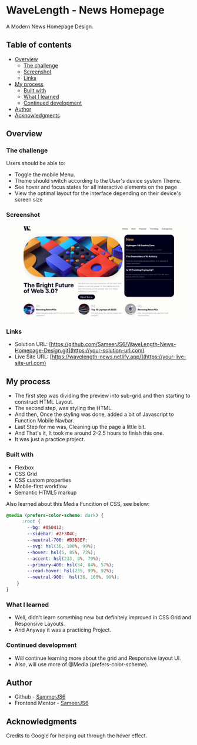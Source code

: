 # WaveLength - News Homepage 

  A Modern News Homepage Design.

## Table of contents

- [Overview](#overview)
  - [The challenge](#the-challenge)
  - [Screenshot](#screenshot)
  - [Links](#links)
- [My process](#my-process)
  - [Built with](#built-with)
  - [What I learned](#what-i-learned)
  - [Continued development](#continued-development)
- [Author](#author)
- [Acknowledgments](#acknowledgments)

## Overview

### The challenge

Users should be able to:

- Toggle the mobile Menu.
- Theme should switch according to the User's device system Theme.
- See hover and focus states for all interactive elements on the page
- View the optimal layout for the interface depending on their device's screen size

### Screenshot

![Light Mode Preview](Preview.png)


### Links

- Solution URL: [https://github.com/SameerJS6/WaveLength-News-Homepage-Design.git](https://your-solution-url.com)
- Live Site URL: [https://wavelength-news.netlify.app/](https://your-live-site-url.com)

## My process

- The first step was dividing the preview into sub-grid and then starting to construct HTML Layout. 
- The second step, was styling the HTML.
- And then, Once the styling was done, added a bit of Javascript to Function Mobile Navbar.
- Last Step for me was, Cleaning up the page a little bit.
- And That's it, It took me around 2-2.5 hours to finish this one.
- It was just a practice project.


### Built with

- Flexbox
- CSS Grid
- CSS custom properties
- Mobile-first workflow
- Semantic HTML5 markup

Also learned about this Media Funcition of CSS, see below:

```css
@media (prefers-color-scheme: dark) {
      :root {
        --bg: #050412;
        --sidebar: #2F304C;
        --neutral-700: #B3B8EF;
        --svg: hsl(36, 100%, 99%);
        --hover: hsl(5, 85%, 73%);
        --accent: hsl(233, 8%, 79%);
        --primary-400: hsl(34, 84%, 57%);
        --read-hover: hsl(235, 99%, 92%);
        --neutral-900:  hsl(36, 100%, 99%);
    }
}

```


### What I learned

- Well, didn't learn something new but definitely improved in CSS Grid and Responsive Layouts.
- And Anyway it was a practicing Project.

### Continued development

- Will continue learning more about the grid and Responsive layout UI.
- Also, will use more of @Media (prefers-color-scheme).

## Author

- Github - [SammerJS6](https://github.com/SameerJS6)
- Frontend Mentor - [SameerJS6](https://www.frontendmentor.io/profile/sameerjs6)

## Acknowledgments

Credits to Google for helping out through the hover effect.
